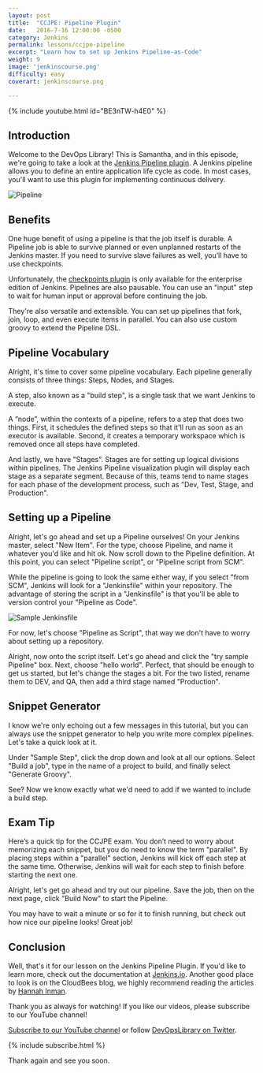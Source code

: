 ```yaml
---
layout: post
title:  "CCJPE: Pipeline Plugin"
date:   2016-7-16 12:00:00 -0500
category: Jenkins
permalink: lessons/ccjpe-pipeline
excerpt: "Learn how to set up Jenkins Pipeline-as-Code"
weight: 9
image: 'jenkinscourse.png'
difficulty: easy
coverart: jenkinscourse.png

---
```

{% include youtube.html id="BE3nTW-h4E0" %}

Introduction
------------
Welcome to the DevOps Library!  This is Samantha, and in this episode, we're
going to take a look at the [Jenkins Pipeline plugin](https://wiki.jenkins-ci.org/display/JENKINS/Pipeline+Plugin).  A Jenkins pipeline allows
you to define an entire application life cycle as code.  In most cases, you'll
want to use this plugin for implementing continuous delivery.

![Pipeline](/images/pipeline.png)

Benefits
--------
One huge benefit of using a pipeline is that the job itself is durable.  A
Pipeline job is able to survive planned or even unplanned restarts of the
Jenkins master.  If you need to survive slave failures as well, you’ll have to
use checkpoints.  

Unfortunately, the [checkpoints plugin](https://www.cloudbees.com/products/cloudbees-jenkins-platform/enterprise-edition/features/checkpoints-plugin) is only available for the enterprise
edition of Jenkins.  Pipelines are also pausable.  You can use an "input" step
to wait for human input or approval before continuing the job.

They're also versatile and extensible.  You can set up pipelines that fork,
join, loop, and even execute items in parallel.  You can also use custom
groovy to extend the Pipeline DSL.

Pipeline Vocabulary
-------------------
Alright, it's time to cover some pipeline vocabulary.
Each pipeline generally consists of three things: Steps, Nodes, and Stages.

A step, also known as a "build step", is a single task that we want Jenkins to
execute.

A “node”, within the contexts of a pipeline, refers to a step that does two
things.  First, it schedules the defined steps so that it'll run as soon as an
executor is available.  Second, it creates a temporary workspace which is
removed once all steps have completed.

And lastly, we have "Stages".  Stages are for setting up logical divisions
within pipelines.  The Jenkins Pipeline visualization plugin will display each
stage as a separate segment.  Because of this, teams tend to name stages for
each phase of the development process, such as "Dev, Test, Stage, and
Production".     

Setting up a Pipeline
---------------------
Alright, let's go ahead and set up a Pipeline ourselves!
On your Jenkins master, select "New Item".  For the type, choose Pipeline, and
name it whatever you'd like and hit ok.  Now scroll down to the Pipeline
definition.  At this point, you can select "Pipeline script", or "Pipeline
script from SCM".  

While the pipeline is going to look the same either way, if you select
"from SCM", Jenkins will look for a "Jenkinsfile" within your repository.  The
advantage of storing the script in a "Jenkinsfile" is that you'll be able to
version control your "Pipeline as Code".

![Sample Jenkinsfile](/images/jenkinsfile.png)

For now, let's choose "Pipeline as Script", that way we don't have to worry
about setting up a repository.

Alright, now onto the script itself.  Let's go ahead and click the "try sample
Pipeline" box.  Next, choose "hello world".  Perfect, that should be enough to
get us started, but let's change the stages a bit.  For the two listed, rename
them to DEV, and QA, then add a third stage named "Production".

Snippet Generator
-----------------
I know we're only echoing out a few messages in this tutorial, but you can
always use the snippet generator to help you write more complex pipelines.  
Let's take a quick look at it.

Under "Sample Step", click the drop down and look at all our options.  Select
"Build a job", type in the name of a project to build, and finally select
"Generate Groovy".

See?  Now we know exactly what we'd need to add if we wanted to include a build
step.  

Exam Tip
--------------
Here’s a quick tip for the CCJPE exam.  You don’t need to worry about
memorizing each snippet, but you do need to know the term "parallel".  By
placing steps within a "parallel" section, Jenkins will kick off each step at
the same time.  Otherwise, Jenkins will wait for each step to finish before
starting the next one.

Alright, let's get go ahead and try out our pipeline.  Save the job, then on the
next page, click "Build Now" to start the Pipeline.

You may have to wait a minute or so for it to finish running, but check out how
nice our pipeline looks!  Great job!

Conclusion
----------
Well, that's it for our lesson on the Jenkins Pipeline Plugin.  If you'd like to
learn more, check out the documentation at [Jenkins.io](https://jenkins.io/doc/pipeline/). Another good place to
look is on the CloudBees blog, we highly recommend reading the articles by
[Hannah Inman](https://www.cloudbees.com/blog/using-pipeline-plugin-accelerate-continuous-delivery-part-1).  

Thank you as always for watching!  If you like our videos, please subscribe
to our YouTube channel!

[Subscribe to our YouTube channel](https://www.youtube.com/channel/UCOnioSzUZS-ZqsRnf38V2nA?sub_confirmation=1) or follow [DevOpsLibrary on Twitter](https://twitter.com/intent/user?screen_name=devopslibrary).  

{% include subscribe.html %}

Thank again and see you soon.
